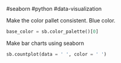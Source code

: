 #seaborn #python #data-visualization


Make the color pallet consistent. Blue color. 

```python 
base_color = sb.color_palette()[0]
```


Make bar charts using seaborn
```python
sb.countplot(data = ' ', color = ' ')
```

